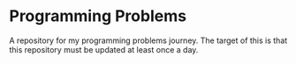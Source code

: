 # Programming Problems
 A repository for my programming problems journey. The target of this is that this repository must be updated at least once a day.
